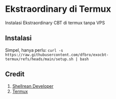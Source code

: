 # Ekstraordinary di Termux
Instalasi Ekstraordinary CBT di termux tanpa VPS

## Instalasi

Simpel, hanya perlu:
```curl -s https://raw.githubusercontent.com/dfbro/exocbt-termux/refs/heads/main/setup.sh | bash```

## Credit

1. [Shellrean Developer](https://github.com/shellrean-dev)
2. [Termux](https://github.com/termux/termux-app)
